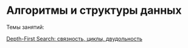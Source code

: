 # Алгоритмы и структуры данных

Темы занятий:

[Depth-First Search: связность, циклы, двудольность](./sem01/README.md)